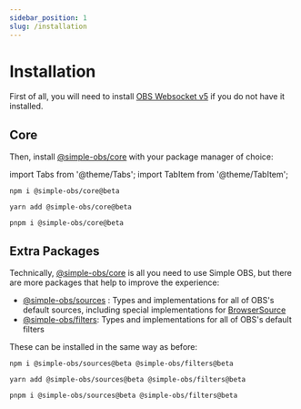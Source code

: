 ```yaml
---
sidebar_position: 1
slug: /installation
---
```


# Installation

First of all, you will need to install [OBS Websocket v5](https://github.com/obsproject/obs-websocket/releases/latest) if you do not have it installed.

## Core

Then, install [@simple-obs/core](/api/core) with your package manager of choice:

import Tabs from '@theme/Tabs';
import TabItem from '@theme/TabItem';

<Tabs groupId="package-managers">
<TabItem value="npm" label="npm">

```
npm i @simple-obs/core@beta
```

</TabItem>
<TabItem value="yarn" label="Yarn">

```
yarn add @simple-obs/core@beta
```

</TabItem>
<TabItem value="pnpm" label="pnpm">

```
pnpm i @simple-obs/core@beta
```

</TabItem>
</Tabs>

## Extra Packages

Technically, [@simple-obs/core](/api/core) is all you need to use Simple OBS, but there are more packages that help to improve the experience:

- [@simple-obs/sources](/api/sources) : Types and implementations for all of OBS's default sources, including special implementations for [BrowserSource](/api/sources/class/BrowserSource)
- [@simple-obs/filters](/api/filters): Types and implementations for all of OBS's default filters

These can be installed in the same way as before:

<Tabs groupId="package-managers">
<TabItem value="npm" label="npm">

```
npm i @simple-obs/sources@beta @simple-obs/filters@beta
```

</TabItem>
<TabItem value="yarn" label="Yarn">

```
yarn add @simple-obs/sources@beta @simple-obs/filters@beta
```

</TabItem>
<TabItem value="pnpm" label="pnpm">

```
pnpm i @simple-obs/sources@beta @simple-obs/filters@beta
```

</TabItem>
</Tabs>
